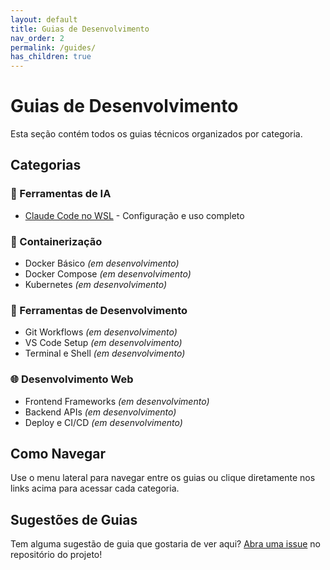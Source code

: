 ```yaml
---
layout: default
title: Guias de Desenvolvimento
nav_order: 2
permalink: /guides/
has_children: true
---
```


# Guias de Desenvolvimento

Esta seção contém todos os guias técnicos organizados por categoria.

## Categorias

### 🤖 Ferramentas de IA
- [Claude Code no WSL](../docs/claude-code-wsl/) - Configuração e uso completo

### 🐳 Containerização
- Docker Básico *(em desenvolvimento)*
- Docker Compose *(em desenvolvimento)*
- Kubernetes *(em desenvolvimento)*

### 🔧 Ferramentas de Desenvolvimento
- Git Workflows *(em desenvolvimento)*
- VS Code Setup *(em desenvolvimento)*
- Terminal e Shell *(em desenvolvimento)*

### 🌐 Desenvolvimento Web
- Frontend Frameworks *(em desenvolvimento)*
- Backend APIs *(em desenvolvimento)*
- Deploy e CI/CD *(em desenvolvimento)*

## Como Navegar

Use o menu lateral para navegar entre os guias ou clique diretamente nos links acima para acessar cada categoria.

## Sugestões de Guias

Tem alguma sugestão de guia que gostaria de ver aqui? [Abra uma issue](https://github.com/seu-usuario/dev-guides/issues) no repositório do projeto!